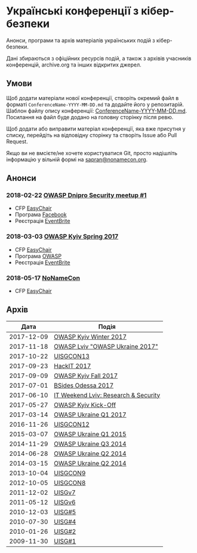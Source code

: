 # Українські конференції з кібер-безпеки
Анонси, програми та архів матеріалів українських подій з кібер-безпеки.

Дані збираються з офіційних ресурсів подій, а також з архівів учасників конференцій, archive.org та інших відкритих джерел.

## Умови 
Щоб додати матеріали нової конференції, створіть окремий файл в форматі `ConferenceName-YYYY-MM-DD.md` та додайте його у репозитарій. Шаблон файлу опису конференції: [ConferenceName-YYYY-MM-DD.md](ConferenceName-YYYY-MM-DD.md). Посилання на файл буде додано на головну сторінку після ревю.

Щоб додати або виправити матеріал конференції, яка вже присутня у списку, перейдіть на відповідну сторінку та створіть Issue або Pull Request.

Якщо ви не вмсієте/не хочете користуватися Git, просто надішліть інформацію у вільній формі на sapran@nonamecon.org.

## Анонси
### 2018-02-22	[OWASP Dnipro Security meetup #1](https://www.owasp.org/index.php/Dnipro)
- CFP [EasyChair](https://easychair.org/cfp/od_sm1_2018)
- Програма [Facebook](https://www.facebook.com/events/390549114729552/)
- Реєстрація [EventBrite](https://www.eventbrite.com/e/owasp-dnipro-security-meetup-1-tickets-41684751213)

### 2018-03-03	[OWASP Kyiv Spring 2017](https://www.owasp.org/index.php/Kyiv)
- CFP [EasyChair](https://easychair.org/cfp/OK-Q1-2018)
- Програма [OWASP](https://www.owasp.org/index.php/Kyiv#tab=Future_Events)
- Реєстрація [EventBrite](https://www.eventbrite.com/e/owasp-kyiv-meetup-spring-2018-tickets-41664807561)

### 2018-05-17	[NoNameCon](https://nonamecon.org)
- CFP [EasyChair](https://easychair.org/cfp/NNC2018)

## Архів
|Дата|Подія|
|---|---|
|2017-12-09|[OWASP Kyiv Winter 2017](owaspkyiv-2017-12-02.md)|
|2017-11-18|[OWASP Lviv "OWASP Ukraine 2017"](owasplviv-2017-11-18.md)|
|2017-10-22|[UISGCON13](uisgcon13-2017-20-22.md)|
|2017-09-23|[HackIT 2017](hackit-2017-09-23.md)|
|2017-09-09|[OWASP Kyiv Fall 2017](owaspkyiv-2017-09-09.md)|
|2017-07-01|[BSides Odessa 2017](bsidesodessa-2017-07-01.md)|
|2017-06-10|[IT Weekend Lviv: Research & Security](itweekendlviv-2017-06-10.md)|
|2017-05-27|[OWASP Kyiv Kick-Off](owaspkyiv-2017-05-27.md)|
|2017-03-14|[OWASP Ukraine Q1 2017](owaspukraine-2017-03-14.md)|
|2016-11-26|[UISGCON12](uisgcon12-2016-11-26.md)|
|2015-03-07|[OWASP Ukraine Q1 2015](owaspukraine-2015-03-07.md)|
|2014-11-29|[OWASP Ukraine Q3 2014](owaspukraine-2014-11-29.md)|
|2014-06-28|[OWASP Ukraine Q2 2014](owaspukraine-2014-06-28.md)|
|2014-03-15|[OWASP Ukraine Q2 2014](owaspukraine-2014-03-15.md)|
|2013-10-04|[UISGCON9](uisgcon9-2013-10-04.md)|
|2012-10-05|[UISGCON8](uisgcon8-2012-10-05.md)|
|2011-12-02|[UISGv7](uisg7-2011-12-02.md)|
|2011-05-12|[UISGv6](uisg6-2011-05-12.md)|
|2010-12-03|[UISG#5](uisg5-2010-12-03.md)|
|2010-07-30|[UISG#4](uisg4-2010-07-30.md)|
|2010-01-26|[UISG#2](uisg2-2010-01-26.md)|
|2009-11-30|[UISG#1](uisg1-2009-11-30.md)|